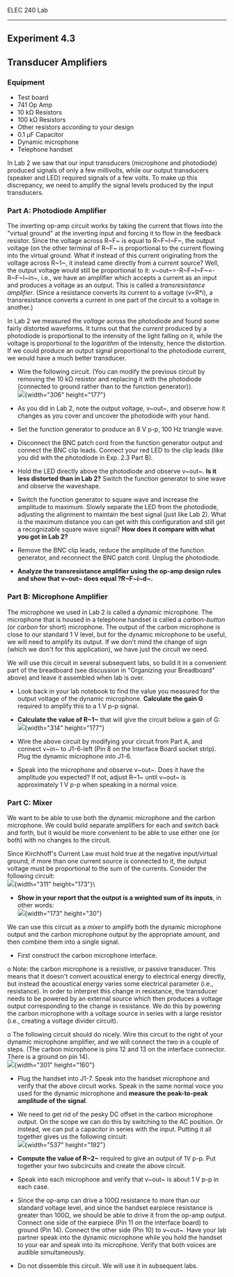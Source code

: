 ELEC 240 Lab

------------------------------------------------------------------------

Experiment 4.3
--------------

Transducer Amplifiers
---------------------

### 

### Equipment

-   Test board
-   741 Op Amp
-   10 kΩ Resistors
-   100 kΩ Resistors
-   Other resistors according to your design
-   0.1 µF Capacitor
-   Dynamic microphone
-   Telephone handset

In Lab 2 we saw that our input transducers (microphone and photodiode)
produced signals of only a few millivolts, while our output transducers
(speaker and LED) required signals of a few volts. To make up this
discrepancy, we need to amplify the signal levels produced by the input
transducers.

### Part A: Photodiode Amplifier

The inverting op-amp circuit works by taking the current that flows into
the "virtual ground" at the inverting input and forcing it to flow in
the feedback resistor. Since the voltage across R~F~ is equal to
R~F~I~F~, the output voltage (on the other terminal of R~F~ is
proportional to the current flowing into the virtual ground. What if
instead of this current originating from the voltage across R~1~, it
instead came directly from a current source? Well, the output voltage
would still be proportional to it: *v*~out~=-R~F~I~F~=-R~F~I~in~, i.e.,
we have an amplifier which accepts a current as an input and produces a
voltage as an output. This is called a *transresistance amplifier*.
(Since a resistance converts its current to a voltage (v=R\*i), a
transresistance converts a current in one part of the circuit to a
voltage in another.)

In Lab 2 we measured the *voltage* across the photodiode and found some
fairly distorted waveforms. It turns out that the *current* produced by
a photodiode is proportional to the intensity of the light falling on
it, while the voltage is proportional to the *logarithm* of the
intensity, hence the distortion. If we could produce an output signal
proportional to the photodiode current, we would have a much better
transducer.

- Wire the following circuit. (You can modify the previous circuit by
removing the 10 kΩ resistor and replacing it with the photodiode
(connected to ground rather than to the function generator)).\
![](../figs/img176.png){width="306" height="177"}

- As you did in Lab 2, note the output voltage, v~out~, and observe how
it changes as you cover and uncover the photodiode with your hand.

- Set the function generator to produce an 8 V p-p, 100 Hz triangle
wave.

- Disconnect the BNC patch cord from the function generator output and
connect the BNC clip leads. Connect your red LED to the clip leads (like
you did with the photodiode in Exp. 2.3 Part B).

- Hold the LED directly above the photodiode and observe v~out~. **Is it
less distorted than in Lab 2?** Switch the function generator to sine
wave and observe the waveshape.

- Switch the function generator to square wave and increase the
amplitude to maximum. Slowly separate the LED from the photodiode,
adjusting the alignment to maintain the best signal (just like Lab 2).
What is the maximum distance you can get with this configuration and
still get a recognizable square wave signal? **How does it compare with
what you got in Lab 2?**

- Remove the BNC clip leads, reduce the amplitude of the function
generator, and reconnect the BNC patch cord. Unplug the photodiode.

- **Analyze the transresistance amplifier using the op-amp design rules
and show that v~out~ does equal ?R~F~i~d~.**

### Part B: Microphone Amplifier

The microphone we used in Lab 2 is called a *dynamic* microphone. The
microphone that is housed in a telephone handset is called a
*carbon-button* (or *carbon* for short) microphone. The output of the
carbon microphone is close to our standard 1 V level, but for the
dynamic microphone to be useful, we will need to amplify its output. If
we don't mind the change of sign (which we don't for this application),
we have just the circuit we need.

We will use this circuit in several subsequent labs, so build it in a
convenient part of the breadboard (see discussion in "Organizing your
Breadboard" above) and leave it assembled when lab is over.

- Look back in your lab notebook to find the value you measured for the
output voltage of the dynamic microphone. **Calculate the gain G**
required to amplify this to a 1 V p-p signal.

- **Calculate the value of R~1~** that will give the circuit below a
gain of G:\
![](../figs/img177.png){width="314" height="177"}

- Wire the above circuit by modifying your circuit from Part A, and
connect v~in~ to J1-6-left (Pin 8 on the Interface Board socket strip).
Plug the dynamic microphone into J1-6.

- Speak into the microphone and observe v~out~. Does it have the
amplitude you expected? If not, adjust R~1~ until v~out~ is
approximately 1 V p-p when speaking in a normal voice.

### Part C: Mixer

We want to be able to use both the dynamic microphone and the carbon
microphone. We could build separate amplifiers for each and switch back
and forth, but it would be more convenient to be able to use either one
(or both) with no changes to the circuit.

Since Kirchhoff's Current Law must hold true at the negative
input/virtual ground, if more than one current source is connected to
it, the output voltage must be proportional to the sum of the currents.
Consider the following circuit:\
![](../figs/img178.png){width="311" height="173"}\
- **Show in your report that the output is a weighted sum of its
inputs**, in other words:\
![](../figs/mixereqn.png){width="173" height="30"}

We can use this circuit as a *mixer* to amplify both the dynamic
microphone output and the carbon microphone output by the appropriate
amount, and then combine them into a single signal.

- First construct the carbon microphone interface.

o Note: the carbon microphone is a resistive, or passive transducer.
This means that it doesn't convert acoustical energy to electrical
energy directly, but instead the acoustical energy varies some
electrical parameter (i.e., resistance). In order to interpret this
change in resistance, the transducer needs to be powered by an external
source which then produces a voltage output corresponding to the change
in resistance. We do this by powering the carbon microphone with a
voltage source in series with a large resistor (i.e., creating a voltage
divider circuit).

o The following circuit should do nicely. Wire this circuit to the right
of your dynamic microphone amplifier, and we will connect the two in a
couple of steps. (The carbon microphone is pins 12 and 13 on the
interface connector. There is a ground on pin 14).\
![](../figs/img179.png){width="301" height="160"}

- Plug the handset into J1-7. Speak into the handset microphone and
verify that the above circuit works. Speak in the same normal voice you
used for the dynamic microphone and **measure the peak-to-peak amplitude
of the signal**.

- We need to get rid of the pesky DC offset in the carbon microphone
output. On the scope we can do this by switching to the AC position. Or
instead, we can put a capacitor in series with the input. Putting it all
together gives us the following circuit:\
![](../figs/img180.png){width="537" height="192"}

- **Compute the value of R~2~** required to give an output of 1V p-p.
Put together your two subcircuits and create the above circuit.

- Speak into each microphone and verify that v~out~ is about 1 V p-p in
each case.

- Since the op-amp can drive a 100Ω resistance to more than our standard
voltage level, and since the handset earpiece resistance is greater than
100Ω, we should be able to drive it from the op-amp output. Connect one
side of the earpiece (Pin 11 on the interface board) to ground (Pin 14).
Connect the other side (Pin 10) to v~out~. Have your lab partner speak
into the dynamic microphone while you hold the handset to your ear and
speak into its microphone. Verify that both voices are audible
simultaneously.

- Do not dissemble this circuit. We will use it in subsequent labs.
